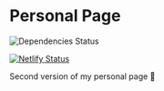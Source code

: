 # Personal Page

![Dependencies Status](https://img.shields.io/david/rubenamorim/personal-page-second.svg)

[![Netlify Status](https://api.netlify.com/api/v1/badges/d7902787-aeda-47bb-a059-9d25fe02f7df/deploy-status)](https://app.netlify.com/sites/rubenamorim-test/deploys)

Second version of my personal page 🙉
